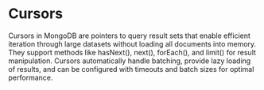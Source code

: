 # Cursors

Cursors in MongoDB are pointers to query result sets that enable efficient iteration through large datasets without loading all documents into memory. They support methods like hasNext(), next(), forEach(), and limit() for result manipulation. Cursors automatically handle batching, provide lazy loading of results, and can be configured with timeouts and batch sizes for optimal performance.